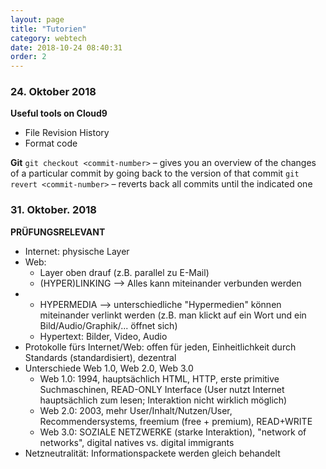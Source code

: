 ```yaml
---
layout: page
title: "Tutorien"
category: webtech
date: 2018-10-24 08:40:31
order: 2
---
```


### 24. Oktober 2018

**Useful tools on Cloud9**
- File Revision History
- Format code

**Git**
`git checkout <commit-number>` – gives you an overview of the changes of a particular commit by going back to the version of that commit
`git revert <commit-number>` – reverts back all commits until the indicated one


### 31. Oktober. 2018

**PRÜFUNGSRELEVANT**
* Internet: physische Layer
* Web:
  * Layer oben drauf (z.B. parallel zu E-Mail)
  * (HYPER)LINKING --> Alles kann miteinander verbunden werden
* * HYPERMEDIA --> unterschiedliche "Hypermedien" können miteinander verlinkt werden (z.B. man klickt auf ein Wort und ein Bild/Audio/Graphik/... öffnet sich)
  * Hypertext: Bilder, Video, Audio
* Protokolle fürs Internet/Web: offen für jeden, Einheitlichkeit durch Standards (standardisiert), dezentral
* Unterschiede Web 1.0, Web 2.0, Web 3.0
  * Web 1.0: 1994, hauptsächlich HTML, HTTP, erste primitive Suchmaschinen, READ-ONLY Interface (User nutzt Internet hauptsächlich zum lesen; Interaktion nicht wirklich möglich)
  * Web 2.0: 2003, mehr User/Inhalt/Nutzen/User, Recommendersystems, freemium (free + premium), READ+WRITE
  * Web 3.0: SOZIALE NETZWERKE (starke Interaktion), "network of networks", digital natives vs. digital immigrants
* Netzneutralität: Informationspackete werden gleich behandelt
